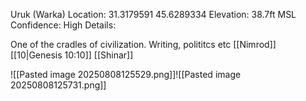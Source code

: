 Uruk (Warka)
Location: 31.3179591 45.6289334
Elevation: 38.7ft MSL
Confidence: High
Details:


One of the cradles of civilization. Writing, polititcs etc
[[Nimrod]]
[[10|Genesis 10:10]] 
[[Shinar]]



![[Pasted image 20250808125529.png]]![[Pasted image 20250808125731.png]]